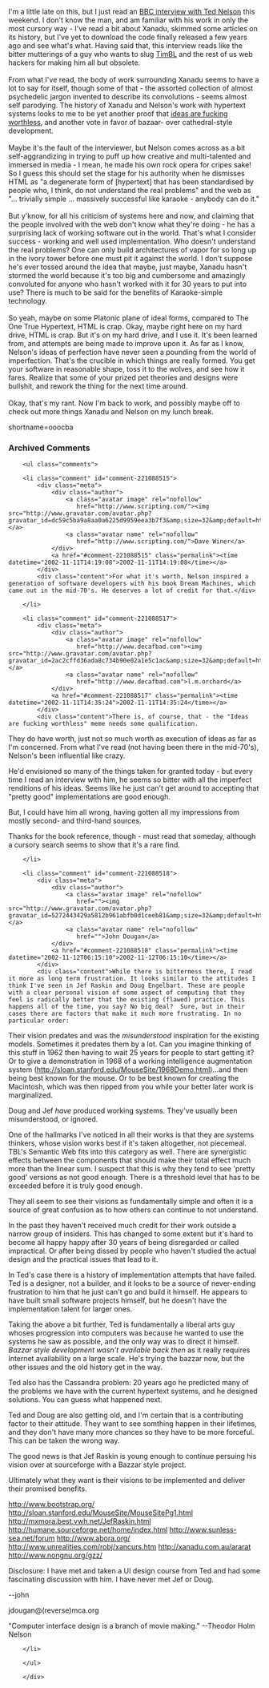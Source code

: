 I'm a little late on this, but I just read an <a href="http://news.bbc.co.uk/1/hi/sci/tech/1581891.stm">BBC interview with Ted Nelson</a> this weekend.  I don't know the man, and am familiar with his work in only the most cursory way - I've read a bit about Xanadu, skimmed some articles on its history, but I've yet to download the code finally released a few years ago and see what's what.  Having said that, this interview reads like the bitter mutterings of a guy who wants to slug <a href="http://www.decafbad.com/twiki/bin/view/Main/TimBL">TimBL</a> and the rest of us web hackers for making him all but obsolete.
<br /><br />
From what I've read, the body of work surrounding Xanadu seems to have a lot to say for itself, though some of that - the assorted collection of almost psychedelic jargon invented to describe its convolutions - seems almost self parodying.  The history of Xanadu and Nelson's work with hypertext systems looks to me to be yet another proof that <a href="http://www.decafbad.com/news_archives/000258.phtml#000258">ideas are fucking worthless</a>, and another vote in favor of bazaar- over cathedral-style development.
<br /><br />
Maybe it's the fault of the interviewer, but Nelson comes across as a bit self-aggrandizing in trying to puff up how creative and multi-talented and immersed in media - I mean, he made his own rock opera for cripes sake!  So I guess this should set the stage for his authority when he dismisses HTML as "a degenerate form of [hypertext] that has been standardised by people who, I think, do not understand the real problems" and the web as "... trivially simple ... massively successful like karaoke - anybody can do it."
<br /><br />
But y'know, for all his criticism of systems here and now, and claiming that the people involved with the web don't know what they're doing - he has a surprising lack of working software out in the world.  That's what I consider success - working and well used implementation.  Who doesn't understand the real problems?  One can only build architectures of vapor for so long up in the ivory tower before one must pit it against the world.  I don't suppose he's ever tossed around the idea that maybe, just maybe, Xanadu hasn't stormed the world because it's too big and cumbersome and amazingly convoluted for anyone who hasn't worked with it for 30 years to put into use?  There is much to be said for the benefits of Karaoke-simple technology.
<br /><br />
So yeah, maybe on some Platonic plane of ideal forms, compared to The One True Hypertext, HTML is crap.  Okay, maybe right here on my hard drive, HTML is crap.  But it's on my hard drive, and I use it.  It's been learned from, and attempts are being made to improve upon it.  As far as I know, Nelson's ideas of perfection have never seen a pounding from the world of imperfection.  That's the crucible in which things are really formed.  You get your software in reasonable shape, toss it to the wolves, and see how it fares.  Realize that some of your prized pet theories and designs were bullshit, and rework the thing for the next time around.
<br /><br />
Okay, that's my rant.  Now I'm back to work, and possibly maybe off to check out more things Xanadu and Nelson on my lunch break.
<!--more-->
shortname=ooocba

<div id="comments" class="comments archived-comments">
            <h3>Archived Comments</h3>
            
        <ul class="comments">
            
        <li class="comment" id="comment-221088515">
            <div class="meta">
                <div class="author">
                    <a class="avatar image" rel="nofollow" 
                       href="http://www.scripting.com/"><img src="http://www.gravatar.com/avatar.php?gravatar_id=dc59c5ba9a8aa0a6225d9959eea3b7f3&amp;size=32&amp;default=http://mediacdn.disqus.com/1320279820/images/noavatar32.png"/></a>
                    <a class="avatar name" rel="nofollow" 
                       href="http://www.scripting.com/">Dave Winer</a>
                </div>
                <a href="#comment-221088515" class="permalink"><time datetime="2002-11-11T14:19:08">2002-11-11T14:19:08</time></a>
            </div>
            <div class="content">For what it's worth, Nelson inspired a generation of software developers with his book Dream Machines, which came out in the mid-70's. He deserves a lot of credit for that.</div>
            
        </li>
    
        <li class="comment" id="comment-221088517">
            <div class="meta">
                <div class="author">
                    <a class="avatar image" rel="nofollow" 
                       href="http://www.decafbad.com"><img src="http://www.gravatar.com/avatar.php?gravatar_id=2ac2cffd36ada8c734b90e02a1e5c1ac&amp;size=32&amp;default=http://mediacdn.disqus.com/1320279820/images/noavatar32.png"/></a>
                    <a class="avatar name" rel="nofollow" 
                       href="http://www.decafbad.com">l.m.orchard</a>
                </div>
                <a href="#comment-221088517" class="permalink"><time datetime="2002-11-11T14:35:24">2002-11-11T14:35:24</time></a>
            </div>
            <div class="content">There is, of course, that - the "Ideas are fucking worthless" meme needs some qualification.  

They do have worth, just not so much worth as execution of ideas as far as I'm concerned.  From what I've read (not having been there in the mid-70's), Nelson's been influential like crazy.

He'd envisioned so many of the things taken for granted today - but every time I read an interview with him, he seems so bitter with all the imperfect renditions of his ideas.  Seems like he just can't get around to accepting that "pretty good" implementations are good enough.

But, I could have him all wrong, having gotten all my impressions from mostly second- and third-hand sources.

Thanks for the book reference, though - must read that someday, although a cursory search seems to show that it's a rare find.</div>
            
        </li>
    
        <li class="comment" id="comment-221088518">
            <div class="meta">
                <div class="author">
                    <a class="avatar image" rel="nofollow" 
                       href=""><img src="http://www.gravatar.com/avatar.php?gravatar_id=5272443429a5812b961abfb0d1ceeb81&amp;size=32&amp;default=http://mediacdn.disqus.com/1320279820/images/noavatar32.png"/></a>
                    <a class="avatar name" rel="nofollow" 
                       href="">John Dougan</a>
                </div>
                <a href="#comment-221088518" class="permalink"><time datetime="2002-11-12T06:15:10">2002-11-12T06:15:10</time></a>
            </div>
            <div class="content">While there is bitterness there, I read it more as long term frustration. It looks similar to the attitudes I think I've seen in Jef Raskin and Doug Engelbart. These are people with a clear personal vision of some aspect of computing that they feel is radically better that the existing (flawed) practice. This happens all of the time, you say? No big deal?  Sure, but in their cases there are factors that make it much more frustrating. In no particular order:

Their vision predates and was the _misunderstood_ inspiration for the existing models. Sometimes it predates them by a lot. Can you imagine thinking of this stuff in 1962 then having to wait 25 years for people to start getting it?  Or to give a demonstration in 1968 of a working intelligence augmentation system (http://sloan.stanford.edu/MouseSite/1968Demo.html)...and then being best known for the mouse. Or to be best known for creating the Macintosh, which was then ripped from you while your better later work is marginalized.

Doug and Jef _have_ produced working systems. They've usually been misunderstood, or ignored.

One of the hallmarks I've noticed in all their works is that they are systems thinkers, whose vision works best if it's taken altogether, not piecemeal. TBL's Semantic Web fits into this category as well.  There are synergistic effects between the components that should make their total effect much more than the linear sum. I suspect that this is why they tend to see 'pretty good' versions as not good enough. There is a threshold level that has to be exceeded before it is truly good enough.

They all seem to see their visions as fundamentally simple and often it is a source of great confusion as to how others can continue to not understand.

In the past they haven't received much credit for their work outside a narrow group of insiders. This has changed to some extent but it's hard to become all happy happy after 30 years of being disregarded or called impractical. Or after being dissed by people who haven't studied the actual design and the practical issues that lead to it.

In Ted's case there is a history of implementation attempts that have failed. Ted is a designer, not a builder, and it looks to be a source of never-ending frustration to him that he just can't go and build it himself. He appears to have built small software projects himself, but he doesn't have the implementation talent for larger ones.

Taking the above a bit further, Ted is fundamentally a liberal arts guy whoses progression into computers was because he wanted to use the systems he saw as possible, and the only way was to direct it himself. *Bazzar style development wasn't available back then* as it really requires Internet availability on a large scale. He's trying the bazzar now, but the other issues and the old history get in the way.

Ted also has the Cassandra problem: 20 years ago he predicted many of the problems we have with the current hypertext systems, and he designed solutions. You can guess what happened next.

Ted and Doug are also getting old, and I'm certain that is a contributing factor to their attitude. They want to see somthing happen in their lifetimes, and they don't have many more chances so they have to be more forceful. This can be taken the wrong way.

The good news is that Jef Raskin is young enough to continue persuing his vision over at sourceforge with a Bazzar style project.

Ultimately what they want is their visions to be implemented and deliver their promised benefits.

http://www.bootstrap.org/
http://sloan.stanford.edu/MouseSite/MouseSitePg1.html
http://mxmora.best.vwh.net/JefRaskin.html
http://humane.sourceforge.net/home/index.html
http://www.sunless-sea.net/forum
http://www.abora.org/
http://www.unrealities.com/robj/xancurs.htm
http://xanadu.com.au/ararat
http://www.nongnu.org/gzz/

Disclosure: I have met and taken a UI design course from Ted and had some fascinating discussion with him. I have never met Jef or Doug.

--john

jdougan@(reverse)mca.org

"Computer interface design is a branch of movie making."
  --Theodor Holm Nelson</div>
            
        </li>
    
        </ul>
    
        </div>
    